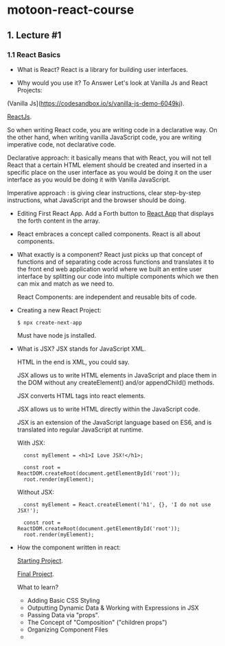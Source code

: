 # motoon-react-course

## 1. Lecture #1

### 1.1 React Basics

- What is React?
React is a library for building user interfaces.

- Why would you use it?
To Answer Let's look at Vanilla Js and React Projects:


(Vanilla Js](https://codesandbox.io/s/vanilla-js-demo-6049kj).


[ReactJs](https://codesandbox.io/s/react-vs-vanilla-demo-uc08fv).


So when writing React code, you are writing code in a declarative way.
On the other hand, when writing vanilla JavaScript code, you are writing imperative code, not declarative code.


Declarative approach: it basically means that with React, you will not tell React that a certain HTML element should be created and inserted in a specific place on the user interface as you would be doing it on the user interface as you would be doing it with Vanilla JavaScript.

Imperative approach : is giving clear instructions, clear step-by-step instructions, what JavaScript and the browser should be doing.

- Editing First React App.
  Add a Forth button to [React App](https://codesandbox.io/s/first-react-app-start-7ec9fd) that displays the forth content in the array.

- React embraces a concept called components. React is all about components.
- What exactly is a component?
  React just picks up that concept of functions and of separating code across functions and translates it to the front end web application world where we built an entire user interface by splitting our code into multiple components which we then can mix and match as we need to.

  React Components: are independent and reusable bits of code.

- Creating a new React Project:


  ```$ npx create-next-app```

  Must have node js installed.

- What is JSX?
  JSX stands for JavaScript XML.

  HTML in the end is XML, you could say.

  JSX allows us to write HTML elements in JavaScript and place them in the DOM without any createElement()  and/or appendChild() methods.

  JSX converts HTML tags into react elements.

  JSX allows us to write HTML directly within the JavaScript code.

  JSX is an extension of the JavaScript language based on ES6, and is translated into regular JavaScript at runtime.

  With JSX:
  
  ```
    const myElement = <h1>I Love JSX!</h1>;

    const root = ReactDOM.createRoot(document.getElementById('root'));
    root.render(myElement); 

  ```

  Without JSX:

  ```
    const myElement = React.createElement('h1', {}, 'I do not use JSX!');
  
    const root = ReactDOM.createRoot(document.getElementById('root'));
    root.render(myElement);
  ```

- How the component written in react:

  [Starting Project](https://codesandbox.io/s/headless-platform-mdsdy6).

  [Final Project](https://codesandbox.io/s/distracted-gianmarco-gl88r8?file=/src/Question.js:332-373).

  What to learn?
   - Adding Basic CSS Styling
   - Outputting Dynamic Data & Working with Expressions in JSX
   - Passing Data via "props".
   - The Concept of "Composition" ("children props")
   - Organizing Component Files
   - 





  

